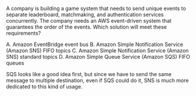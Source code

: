 A company is building a game system that needs to send unique events to separate leaderboard, matchmaking, and authentication services concurrently. The company needs an AWS event-driven system that guarantees the order of the events. Which solution will meet these requirements? 

A. Amazon EventBridge event bus 
B. Amazon Simple Notification Service (Amazon SNS) FIFO topics 
C. Amazon Simple Notification Service (Amazon SNS) standard topics 
D. Amazon Simple Queue Service (Amazon SQS) FIFO queues

SQS looks like a good idea first, but since we have to send the same message to multiple destination, even if SQS could do it, SNS is much more dedicated to this kind of usage.